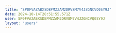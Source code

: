 ```yaml
---
title: "SP0FVAZABXSDBPMZZAM2DRV8M7V4JZGNCVQ0SY9J"
date: 2024-10-14T20:51:55.571Z
user: SP0FVAZABXSDBPMZZAM2DRV8M7V4JZGNCVQ0SY9J
layout: "users"
---
```

    